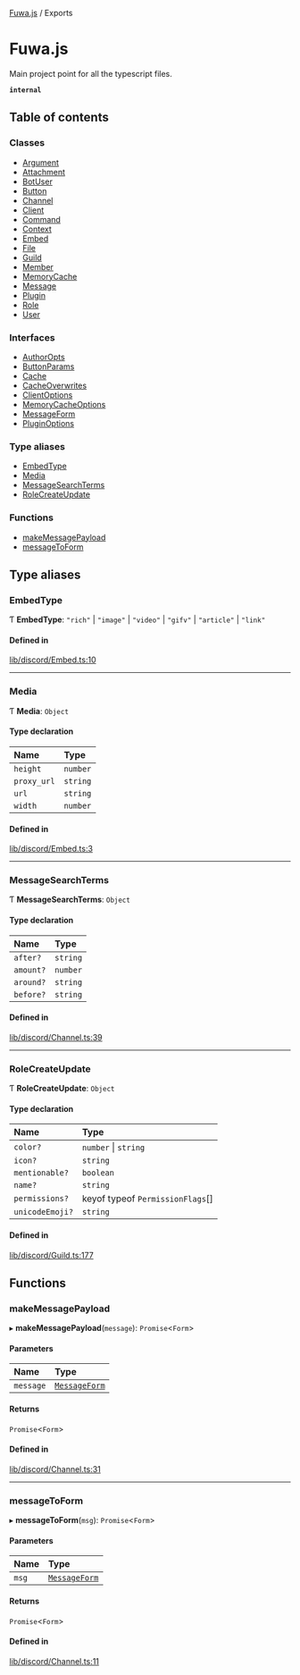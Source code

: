 [Fuwa.js](README.md) / Exports

# Fuwa.js

Main project point for all the typescript files.

**`internal`**

## Table of contents

### Classes

- [Argument](classes/Argument.md)
- [Attachment](classes/Attachment.md)
- [BotUser](classes/BotUser.md)
- [Button](classes/Button.md)
- [Channel](classes/Channel.md)
- [Client](classes/Client.md)
- [Command](classes/Command.md)
- [Context](classes/Context.md)
- [Embed](classes/Embed.md)
- [File](classes/File.md)
- [Guild](classes/Guild.md)
- [Member](classes/Member.md)
- [MemoryCache](classes/MemoryCache.md)
- [Message](classes/Message.md)
- [Plugin](classes/Plugin.md)
- [Role](classes/Role.md)
- [User](classes/User.md)

### Interfaces

- [AuthorOpts](interfaces/AuthorOpts.md)
- [ButtonParams](interfaces/ButtonParams.md)
- [Cache](interfaces/Cache.md)
- [CacheOverwrites](interfaces/CacheOverwrites.md)
- [ClientOptions](interfaces/ClientOptions.md)
- [MemoryCacheOptions](interfaces/MemoryCacheOptions.md)
- [MessageForm](interfaces/MessageForm.md)
- [PluginOptions](interfaces/PluginOptions.md)

### Type aliases

- [EmbedType](modules.md#embedtype)
- [Media](modules.md#media)
- [MessageSearchTerms](modules.md#messagesearchterms)
- [RoleCreateUpdate](modules.md#rolecreateupdate)

### Functions

- [makeMessagePayload](modules.md#makemessagepayload)
- [messageToForm](modules.md#messagetoform)

## Type aliases

### EmbedType

Ƭ **EmbedType**: ``"rich"`` \| ``"image"`` \| ``"video"`` \| ``"gifv"`` \| ``"article"`` \| ``"link"``

#### Defined in

[lib/discord/Embed.ts:10](https://github.com/fuwajs/fuwa.js/blob/ca6b509/src/lib/discord/Embed.ts#L10)

___

### Media

Ƭ **Media**: `Object`

#### Type declaration

| Name | Type |
| :------ | :------ |
| `height` | `number` |
| `proxy_url` | `string` |
| `url` | `string` |
| `width` | `number` |

#### Defined in

[lib/discord/Embed.ts:3](https://github.com/fuwajs/fuwa.js/blob/ca6b509/src/lib/discord/Embed.ts#L3)

___

### MessageSearchTerms

Ƭ **MessageSearchTerms**: `Object`

#### Type declaration

| Name | Type |
| :------ | :------ |
| `after?` | `string` |
| `amount?` | `number` |
| `around?` | `string` |
| `before?` | `string` |

#### Defined in

[lib/discord/Channel.ts:39](https://github.com/fuwajs/fuwa.js/blob/ca6b509/src/lib/discord/Channel.ts#L39)

___

### RoleCreateUpdate

Ƭ **RoleCreateUpdate**: `Object`

#### Type declaration

| Name | Type |
| :------ | :------ |
| `color?` | `number` \| `string` |
| `icon?` | `string` |
| `mentionable?` | `boolean` |
| `name?` | `string` |
| `permissions?` | keyof typeof `PermissionFlags`[] |
| `unicodeEmoji?` | `string` |

#### Defined in

[lib/discord/Guild.ts:177](https://github.com/fuwajs/fuwa.js/blob/ca6b509/src/lib/discord/Guild.ts#L177)

## Functions

### makeMessagePayload

▸ **makeMessagePayload**(`message`): `Promise`<`Form`\>

#### Parameters

| Name | Type |
| :------ | :------ |
| `message` | [`MessageForm`](interfaces/MessageForm.md) |

#### Returns

`Promise`<`Form`\>

#### Defined in

[lib/discord/Channel.ts:31](https://github.com/fuwajs/fuwa.js/blob/ca6b509/src/lib/discord/Channel.ts#L31)

___

### messageToForm

▸ **messageToForm**(`msg`): `Promise`<`Form`\>

#### Parameters

| Name | Type |
| :------ | :------ |
| `msg` | [`MessageForm`](interfaces/MessageForm.md) |

#### Returns

`Promise`<`Form`\>

#### Defined in

[lib/discord/Channel.ts:11](https://github.com/fuwajs/fuwa.js/blob/ca6b509/src/lib/discord/Channel.ts#L11)
